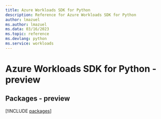 ```yaml
---
title: Azure Workloads SDK for Python
description: Reference for Azure Workloads SDK for Python
author: lmazuel
ms.author: lmazuel
ms.data: 03/16/2023
ms.topic: reference
ms.devlang: python
ms.service: workloads
---
```

# Azure Workloads SDK for Python - preview
## Packages - preview
[!INCLUDE [packages](workloads-index.md)]